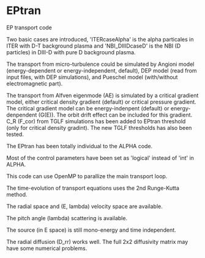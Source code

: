 # EPtran
EP transport code

Two basic cases are introduced, 
'ITERcaseAlpha' is the alpha particales in ITER with D-T background plasma
and 'NBI_DIIIDcaseD' is the NBI (D particles) in DIII-D with pure D background plasma. 

The transport from micro-turbulence could be simulated by 
Angioni model (energy-dependent or energy-independent, default), 
DEP model (read from input files, with DEP simulations), 
and Pueschel model (with/without electromagnetic part).

The transport from Alfven eigenmode (AE) is simulated by a critical gradient model, 
either critical density gradient (default) or critical pressure gradient. 
The critical gradient model can be energy-indenpent (default) or energy-denpendent (G(E)).
The orbit drift effect can be included for this gradient.
C_R (F_cor) from TGLF simulations has been added to EPtran threshold (only for critical density gradint). 
The new TGLF thresholds has also been tested.

The EPtran has been totally individual to the ALPHA code.

Most of the control parameters have been set as 'logical' instead of 'int' in ALPHA.

This code can use OpenMP to parallize the main transport loop.

The time-evolution of transport equations uses the 2nd Runge-Kutta method.

The radial space and (E, lambda) velocity space are available.

The pitch angle (lambda) scattering is available.

The source (in E space) is still mono-energy and time independent.

The radial diffusion (D_rr) works well. 
The full 2x2 diffusivity matrix may have some numerical problems.
